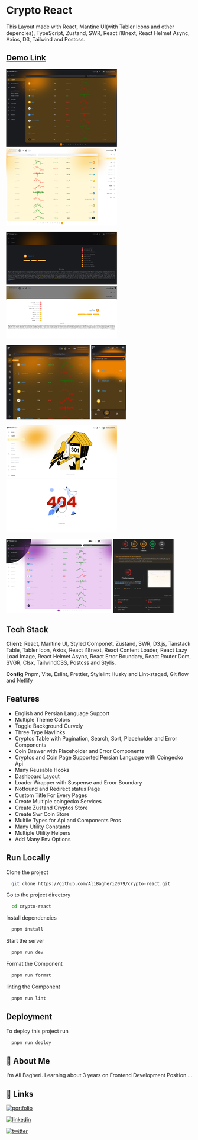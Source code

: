 # Crypto React

This Layout made with React, Mantine UI(with Tabler Icons and other depencies), TypeScript, Zustand, SWR, React i18next, React Helmet Async, Axios, D3, Tailwind and Postcss.

## [Demo Link](https://crypto-react.netlify.app/)

<img
src="./public/screenshots/1.png"
style="max-width: 300px"
loading="lazy"
alt="cryptos page(en) layout screenshot"
/>
<img
src="./public/screenshots/2.png"
style="max-width: 300px"
loading="lazy"
alt="cryptos page(fa) layout screenshot"
/>

<img
src="./public/screenshots/3.png"
style="max-width: 300px"
loading="lazy"
alt="coin page(en) layout screenshot"
/>
<img
src="./public/screenshots/4.png"
style="max-width: 300px"
loading="lazy"
alt="coin page(fa) layout screenshot"
/>

<img
src="./public/screenshots/5.png"
style="max-width: 300px; max-height: 200px"
loading="lazy"
alt="cryptos page(en) tablet layout screenshot"
/>
<img
src="./public/screenshots/6.png"
style="max-width: 300px; max-height: 200px"
loading="lazy"
alt="cryptos page(en) mobile layout screenshot"
/>

<img
src="./public/screenshots/7.png"
style="max-width: 300px"
loading="lazy"
alt="redirect page(en) layout screenshot"
/>
<img
src="./public/screenshots/8.png"
style="max-width: 300px"
loading="lazy"
alt="notfound page(en) layout screenshot"
/>

<img
src="./public/screenshots/9.png"
style="max-width: 300px; max-height: 200px"
loading="lazy"
alt="cryptos page(en) change color scheme screenshot"
/>
<img
src="./public/screenshots/10.png"
style="max-width: 300px; max-height: 200px"
loading="lazy"
alt="lighthouse performance charts screenshot"
/>

## Tech Stack

**Client:** React, Mantine UI, Styled Componet, Zustand, SWR, D3.js, Tanstack Table, Tabler Icon, Axios, React i18next, React Content Loader, React Lazy Load Image, React Helmet Async, React Error Boundary, React Router Dom, SVGR, Clsx, TailwindCSS, Postcss and Stylis.

**Config** Pnpm, Vite, Eslint, Prettier, Stylelint Husky and Lint-staged, Git flow and Netlify

## Features

- English and Persian Language Support
- Multiple Theme Colors
- Toggle Background Curvely
- Three Type Navlinks
- Cryptos Table with Pagination, Search, Sort, Placeholder and Error Components
- Coin Drawer with Placeholder and Error Components
- Cryptos and Coin Page Supported Persian Language with Coingecko Api
- Many Reusable Hooks
- Dashboard Layout
- Loader Wrapper with Suspense and Eroor Boundary
- Notfound and Redirect status Page
- Custom Title For Every Pages
- Create Multiple coingecko Services
- Create Zustand Cryptos Store
- Create Swr Coin Store
- Multile Types for Api and Components Pros
- Many Utility Constants
- Multiple Utility Helpers
- Add Many Env Options

## Run Locally

Clone the project

```bash
  git clone https://github.com/AliBagheri2079/crypto-react.git


```

Go to the project directory

```bash
  cd crypto-react


```

Install dependencies

```bash
  pnpm install


```

Start the server

```bash
  pnpm run dev


```

Format the Component

```bash
  pnpm run format


```

linting the Component

```bash
  pnpm run lint


```

## Deployment

To deploy this project run

```bash
  pnpm run deploy


```

## 🚀 About Me

I'm Ali Bagheri. Learning about 3 years on Frontend Development Position ...

## 🔗 Links

[![portfolio](https://img.shields.io/badge/Github-000?style=for-the-badge&logo=github&logoColor=white)](https://github.com/AliBagheri2079)

[![linkedin](https://img.shields.io/badge/linkedin-0A66C2?style=for-the-badge&logo=linkedin&logoColor=white)](https://www.linkedin.com/in/alibagheri2079/)

[![twitter](https://img.shields.io/badge/twitter-1DA1F2?style=for-the-badge&logo=twitter&logoColor=white)](https://twitter.com/AliBagheri2079)
